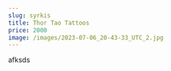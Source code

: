 ```yaml
---
slug: syrkis
title: Thor Tao Tattoos
price: 2000
image: /images/2023-07-06_20-43-33_UTC_2.jpg
---
```

afksds